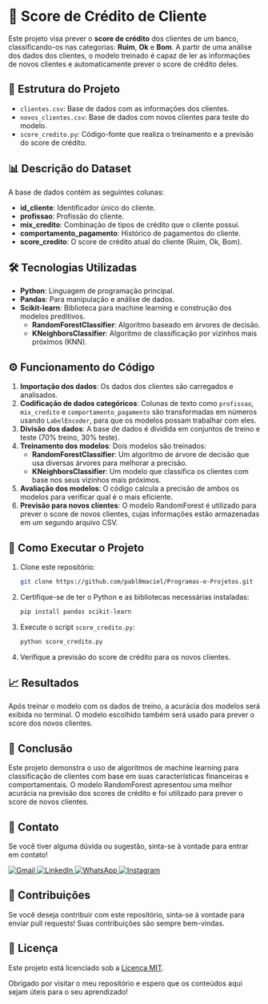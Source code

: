 # 🏦 Score de Crédito de Cliente

Este projeto visa prever o **score de crédito** dos clientes de um banco, classificando-os nas categorias: **Ruim**, **Ok** e **Bom**. A partir de uma análise dos dados dos clientes, o modelo treinado é capaz de ler as informações de novos clientes e automaticamente prever o score de crédito deles.

## 📁 Estrutura do Projeto

- `clientes.csv`: Base de dados com as informações dos clientes.
- `novos_clientes.csv`: Base de dados com novos clientes para teste do modelo.
- `score_credito.py`: Código-fonte que realiza o treinamento e a previsão do score de crédito.

## 📊 Descrição do Dataset

A base de dados contém as seguintes colunas:
- **id_cliente**: Identificador único do cliente.
- **profissao**: Profissão do cliente.
- **mix_credito**: Combinação de tipos de crédito que o cliente possui.
- **comportamento_pagamento**: Histórico de pagamentos do cliente.
- **score_credito**: O score de crédito atual do cliente (Ruim, Ok, Bom).

## 🛠️ Tecnologias Utilizadas

- **Python**: Linguagem de programação principal.
- **Pandas**: Para manipulação e análise de dados.
- **Scikit-learn**: Biblioteca para machine learning e construção dos modelos preditivos.
  - **RandomForestClassifier**: Algoritmo baseado em árvores de decisão.
  - **KNeighborsClassifier**: Algoritmo de classificação por vizinhos mais próximos (KNN).

## ⚙️ Funcionamento do Código

1. **Importação dos dados**: Os dados dos clientes são carregados e analisados.
2. **Codificação de dados categóricos**: Colunas de texto como `profissao`, `mix_credito` e `comportamento_pagamento` são transformadas em números usando `LabelEncoder`, para que os modelos possam trabalhar com eles.
3. **Divisão dos dados**: A base de dados é dividida em conjuntos de treino e teste (70% treino, 30% teste).
4. **Treinamento dos modelos**: Dois modelos são treinados:
   - **RandomForestClassifier**: Um algoritmo de árvore de decisão que usa diversas árvores para melhorar a precisão.
   - **KNeighborsClassifier**: Um modelo que classifica os clientes com base nos seus vizinhos mais próximos.
5. **Avaliação dos modelos**: O código calcula a precisão de ambos os modelos para verificar qual é o mais eficiente.
6. **Previsão para novos clientes**: O modelo RandomForest é utilizado para prever o score de novos clientes, cujas informações estão armazenadas em um segundo arquivo CSV.

## 🚀 Como Executar o Projeto

1. Clone este repositório:
   ```bash
   git clone https://github.com/pabl0maciel/Programas-e-Projetos.git
   ```
2. Certifique-se de ter o Python e as bibliotecas necessárias instaladas:
   ```bash
   pip install pandas scikit-learn
   ```
3. Execute o script `score_credito.py`:
    ```bash
   python score_credito.py
   ```
4. Verifique a previsão do score de crédito para os novos clientes.

## 📈 Resultados
Após treinar o modelo com os dados de treino, a acurácia dos modelos será exibida no terminal. O modelo escolhido também será usado para prever o score dos novos clientes.

## 📄 Conclusão
Este projeto demonstra o uso de algoritmos de machine learning para classificação de clientes com base em suas características financeiras e comportamentais. O modelo RandomForest apresentou uma melhor acurácia na previsão dos scores de crédito e foi utilizado para prever o score de novos clientes.

## 💬 Contato

Se você tiver alguma dúvida ou sugestão, sinta-se à vontade para entrar em contato!

<p align="left">
  <a href="mailto:pablocaballero07@gmail.com" title="Gmail">
    <img src="https://img.shields.io/badge/-Gmail-FF0000?style=flat-square&labelColor=FF0000&logo=gmail&logoColor=white" alt="Gmail"/>
  </a>
  <a href="https://www.linkedin.com/in/pabl0maciel" title="LinkedIn">
    <img src="https://img.shields.io/badge/-Linkedin-0e76a8?style=flat-square&logo=Linkedin&logoColor=white" alt="LinkedIn"/>
  </a>
  <a href="https://wa.me/11963934212" title="WhatsApp">
    <img src="https://img.shields.io/badge/-WhatsApp-25d366?style=flat-square&labelColor=25d366&logo=whatsapp&logoColor=white" alt="WhatsApp"/>
  </a>
  <a href="https://www.instagram.com/pabl0maciel" title="Instagram">
    <img src="https://img.shields.io/badge/-Instagram-DF0174?style=flat-square&labelColor=DF0174&logo=instagram&logoColor=white" alt="Instagram"/>
  </a>
</p>

## 🤝 Contribuições

Se você deseja contribuir com este repositório, sinta-se à vontade para enviar pull requests! Suas contribuições são sempre bem-vindas.

## 📜 Licença

Este projeto está licenciado sob a [Licença MIT](LICENSE).

Obrigado por visitar o meu repositório e espero que os conteúdos aqui sejam úteis para o seu aprendizado!
